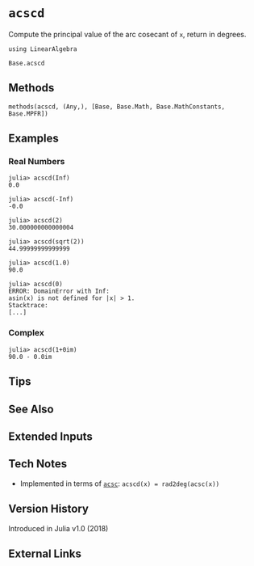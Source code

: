 # `acscd`

Compute the principal value of the arc cosecant of `x`,
return in degrees.

```@setup repl_only
using LinearAlgebra
```
```@docs
Base.acscd
```


## Methods

```@repl
methods(acscd, (Any,), [Base, Base.Math, Base.MathConstants, Base.MPFR])
```


## Examples

### Real Numbers
```jldoctest
julia> acscd(Inf)
0.0

julia> acscd(-Inf)
-0.0

julia> acscd(2)
30.000000000000004

julia> acscd(sqrt(2))
44.99999999999999

julia> acscd(1.0)
90.0

julia> acscd(0)
ERROR: DomainError with Inf:
asin(x) is not defined for |x| > 1.
Stacktrace:
[...]
```

### Complex
```jldoctest
julia> acscd(1+0im)
90.0 - 0.0im
```

## Tips


## See Also


## Extended Inputs


## Tech Notes

- Implemented in terms of [`acsc`](@ref): `acscd(x) = rad2deg(acsc(x))`


## Version History

Introduced in Julia v1.0 (2018)


## External Links
